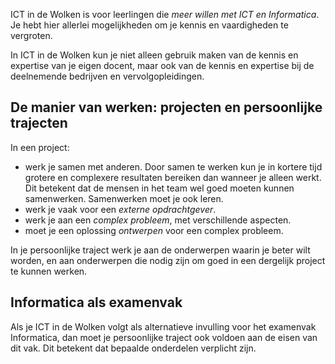 ICT in de Wolken is voor leerlingen die _meer willen met ICT en Informatica_. Je hebt hier allerlei mogelijkheden om je kennis en vaardigheden te vergroten.

In ICT in de Wolken kun je niet alleen gebruik maken van de kennis en expertise van je eigen docent, maar ook van de kennis en expertise bij de deelnemende bedrijven en vervolgopleidingen.

## De manier van werken: projecten en persoonlijke trajecten

In een project:

* werk je samen met anderen. Door samen te werken kun je in kortere tijd grotere en complexere resultaten bereiken dan wanneer je alleen werkt. Dit betekent dat de mensen in het team wel goed moeten kunnen samenwerken. Samenwerken moet je ook leren.
* werk je vaak voor een _externe opdrachtgever_. 
* werk je aan een _complex probleem_, met verschillende aspecten.
* moet je een oplossing _ontwerpen_ voor een complex probleem.

In je persoonlijke traject werk je aan de onderwerpen waarin je beter wilt worden, en aan onderwerpen die nodig zijn om goed in een dergelijk project te kunnen werken.

## Informatica als examenvak

Als je ICT in de Wolken volgt als alternatieve invulling voor het examenvak Informatica, dan moet je persoonlijke traject ook voldoen aan de eisen van dit vak. Dit betekent dat bepaalde onderdelen verplicht zijn.